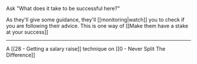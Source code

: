 Ask "What does it take to be successful here?"

As they'll give some guidance, they'll [[monitoring|watch]] you to check if you are following their advice. This is one way of [[Make them have a stake at your success]]

---

A [[28 - Getting a salary raise]] technique on [[0 - Never Split The Difference]]